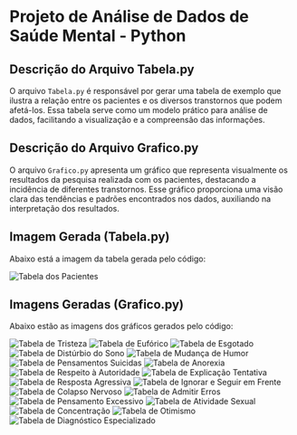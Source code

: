# Projeto de Análise de Dados de Saúde Mental - Python

## Descrição do Arquivo Tabela.py
O arquivo `Tabela.py` é responsável por gerar uma tabela de exemplo que ilustra a relação entre os pacientes e os diversos transtornos que podem afetá-los. Essa tabela serve como um modelo prático para análise de dados, facilitando a visualização e a compreensão das informações.

## Descrição do Arquivo Grafico.py
O arquivo `Grafico.py` apresenta um gráfico que representa visualmente os resultados da pesquisa realizada com os pacientes, destacando a incidência de diferentes transtornos. Esse gráfico proporciona uma visão clara das tendências e padrões encontrados nos dados, auxiliando na interpretação dos resultados.

## Imagem Gerada (Tabela.py)

Abaixo está a imagem da tabela gerada pelo código:

![Tabela dos Pacientes](img/tabela_pacientes.png)

## Imagens Geradas (Grafico.py)

Abaixo estão as imagens dos gráficos gerados pelo código:

![Tabela de Tristeza](img/grafico_Tristeza.png)
![Tabela de Eufórico](img/grafico_Eufórico.png)
![Tabela de Esgotado](img/grafico_Esgotado.png)
![Tabela de Distúrbio do Sono](img/grafico_Distúrbio%20Do%20Sono.png)
![Tabela de Mudança de Humor](img/grafico_Mudança%20De%20Humor.png)
![Tabela de Pensamentos Suicidas](img/grafico_Pensamentos%20Suicidas.png)
![Tabela de Anorexia](img/grafico_Anorexia.png)
![Tabela de Respeito à Autoridade](img/grafico_AutoridadeRespeito.png)
![Tabela de Explicação Tentativa](img/grafico_Tentar-Explicação.png)
![Tabela de Resposta Agressiva](img/grafico_Resposta%20Agressiva.png)
![Tabela de Ignorar e Seguir em Frente](img/grafico_Desconsiderar.png)
![Tabela de Colapso Nervoso](img/grafico_Colapso%20Nervoso.png)
![Tabela de Admitir Erros](img/grafico_AdmitirErros.png)
![Tabela de Pensamento Excessivo](img/grafico_Desânimo.png)
![Tabela de Atividade Sexual](img/grafico_pizza_Atividade%20Sexual.png)
![Tabela de Concentração](img/grafico_pizza_Concentração.png)
![Tabela de Otimismo](img/grafico_pizza_Otimismo.png)
![Tabela de Diagnóstico Especializado](img/grafico_pizza_Diagnóstico.png)

